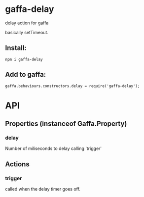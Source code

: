gaffa-delay
==============

delay action for gaffa

basically setTimeout.

## Install:

    npm i gaffa-delay

## Add to gaffa:

    gaffa.behaviours.constructors.delay = require('gaffa-delay');

# API

## Properties (instanceof Gaffa.Property)

### delay

Number of miliseconds to delay calling 'trigger'

## Actions

### trigger

called when the delay timer goes off.